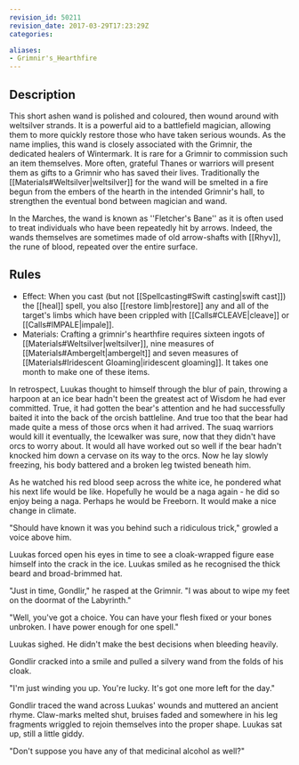 ```yaml
---
revision_id: 50211
revision_date: 2017-03-29T17:23:29Z
categories:

aliases:
- Grimnir's_Hearthfire
---
```


## Description
This short ashen wand is polished and coloured, then wound around with weltsilver strands. It is a powerful aid to a battlefield magician, allowing them to more quickly restore those who have taken serious wounds.  As the name implies, this wand is closely associated with the Grimnir, the dedicated healers of Wintermark. It is rare for a Grimnir to commission such an item themselves. More often, grateful Thanes or warriors will present them as gifts to a Grimnir who has saved their lives. Traditionally the [[Materials#Weltsilver|weltsilver]] for the wand will be smelted in a fire begun from the embers of the hearth in the intended Grimnir's hall, to strengthen the eventual bond between magician and wand. 

In the Marches, the wand is known as ''Fletcher's Bane'' as it is often used to treat individuals who have been repeatedly hit by arrows. Indeed, the wands themselves are sometimes made of old arrow-shafts with [[Rhyv]], the rune of blood, repeated over the entire surface. 

## Rules

* Effect: When you cast (but not [[Spellcasting#Swift casting|swift cast]]) the [[heal]] spell, you also [[restore limb|restore]] any and all of the target's limbs which have been crippled with [[Calls#CLEAVE|cleave]] or [[Calls#IMPALE|impale]].
* Materials: Crafting a grimnir's hearthfire requires sixteen ingots of [[Materials#Weltsilver|weltsilver]], nine measures of [[Materials#Ambergelt|ambergelt]] and seven measures of [[Materials#Iridescent Gloaming|iridescent gloaming]]. It takes one month to make one of these items.


In retrospect, Luukas thought to himself through the blur of pain, throwing a harpoon at an ice bear hadn't been the greatest act of Wisdom he had ever committed. True, it had gotten the bear's attention and he had successfully baited it into the back of the orcish battleline. And true too that the bear had made quite a mess of those orcs when it had arrived. The suaq warriors would kill it eventually, the Icewalker was sure, now that they didn't have orcs to worry about.
It would all have worked out so well if the bear hadn't knocked him down a cervase on its way to the orcs. Now he lay slowly freezing, his body battered and a broken leg twisted beneath him. 

As he watched his red blood seep across the white ice, he pondered what his next life would be like. Hopefully he would be a naga again - he did so enjoy being a naga. Perhaps he would be Freeborn. It would make a nice change in climate. 

"Should have known it was you behind such a ridiculous trick," growled a voice above him.

Luukas forced open his eyes in time to see a cloak-wrapped figure ease himself into the crack in the ice. Luukas smiled as he recognised the thick beard and broad-brimmed hat. 

"Just in time, Gondlir," he rasped at the Grimnir. "I was about to wipe my feet on the doormat of the Labyrinth."

"Well, you've got a choice. You can have your flesh fixed or your bones unbroken. I have power enough for one spell."

Luukas sighed. He didn't make the best decisions when bleeding heavily. 

Gondlir cracked into a smile and pulled a silvery wand from the folds of his cloak. 

"I'm just winding you up. You're lucky. It's got one more left for the day."

Gondlir traced the wand across Luukas' wounds and muttered an ancient rhyme. Claw-marks melted shut, bruises faded and somewhere in his leg fragments wriggled to rejoin themselves into the proper shape. Luukas sat up, still a little giddy.

"Don't suppose you have any of that medicinal alcohol as well?"


